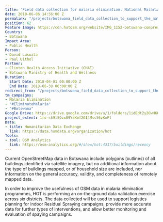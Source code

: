```yaml
---
title: 'Field data collection for malaria elimination: National Malaria Programme'
date: 2018-06-06 14:56:00 Z
permalink: "/projects/botswana_field_data_collection_to_support_the_national_malaria_programme"
position: 62
Feature Image: https://cdn.hotosm.org/website/IMG_1152-botswana-compressor.jpg
Country:
- Botswana
Impact Area:
- Public Health
Person:
- David Luswata
- Paul Uithol
Partner:
- Clinton Health Access Initiative (CHAI)
- Botswana Ministry of Health and Wellness
Duration:
  Start Date: 2018-04-01 00:00:00 Z
  End Date: 2018-06-30 00:00:00 Z
redirect_from: "/projects/botswana_field_data_collection_to_support_the_national_malaria_programme"
tm_campaigns:
- Malaria Elimination
- "#EliminateMalaria"
- "#Botswana"
Google Drive: https://drive.google.com/drive/u/1/folders/1idEdt2y2GwHKOynZ61b03YiUOCmaA8ae
project_extent: 1ro-s69lSQzx89YsKmf2GI4Mss56vKoPl
Data:
- title: Humanitarian Data Exchange
  link: https://data.humdata.org/organization/hot
Tools:
- tool: OSM Analytics
  link: https://osm-analytics.org/#/show/hot:4317/buildings/recency
---
```


Current OpenStreetMap data in Botswana include polygons (outlines) of all buildings identified via satellite imagery, but no additional information about the type of buildings mapped, or of household size are included, nor information on the general accuracy, validity, and completeness of remotely mapped data.

In order to improve the usefulness of OSM data in malaria elimination programmes, HOT is performing an on-the-ground data validation exercise across six districts. The data collected will be used to support logistics planning for Indoor Residual Spraying campaigns, provide more accurate data for further types of interventions, and allow better monitoring and evaluation of spaying campaigns.